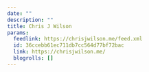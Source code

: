 ```yaml
---
date: ""
description: ""
title: Chris J Wilson
params:
  feedlink: https://chrisjwilson.me/feed.xml
  id: 36ccebb61ec711db7cc564d77bf72bac
  link: https://chrisjwilson.me/
  blogrolls: []
---
```

